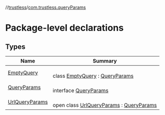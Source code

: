 //[trustless](../../index.md)/[com.trustless.queryParams](index.md)

# Package-level declarations

## Types

| Name | Summary |
|---|---|
| [EmptyQuery](-empty-query/index.md) | <br>class [EmptyQuery](-empty-query/index.md) : [QueryParams](-query-params/index.md) |
| [QueryParams](-query-params/index.md) | <br>interface [QueryParams](-query-params/index.md) |
| [UrlQueryParams](-url-query-params/index.md) | <br>open class [UrlQueryParams](-url-query-params/index.md) : [QueryParams](-query-params/index.md) |
